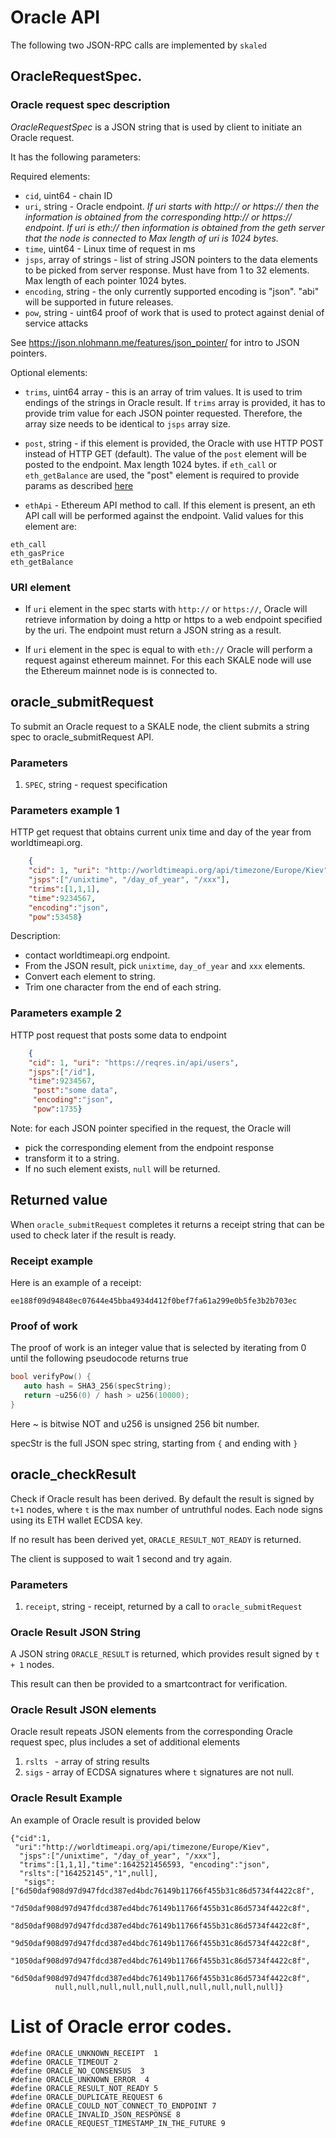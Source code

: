 # Oracle API

The following two JSON-RPC calls are implemented by ```skaled```

## OracleRequestSpec.

### Oracle request spec description

$OracleRequestSpec$ is a JSON string that is used by client to initiate an Oracle request.

It has the following parameters:

Required elements:

* ```cid```, uint64 - chain ID
* ```uri```, string - Oracle endpoint.
_If uri starts with http:// or https:// then the information is obtained from the corresponding http:// or https:// endpoint_. 
_If uri is eth:// then information is obtained from the geth server that the node is connected to_
 _Max length of uri is 1024 bytes._
* ```time```, uint64 - Linux time of request in ms
* ```jsps```, array of strings - list of string JSON pointers to the data elements to be picked from server response. Must have from 1 to 32 elements. Max length of each pointer 1024 bytes.
* ```encoding```, string - the only currently supported encoding is "json". "abi" will be supported in future releases. 
* ```pow```, string - uint64 proof of work that is used to protect against denial of service attacks

See https://json.nlohmann.me/features/json_pointer/ for intro to
JSON pointers.


Optional elements:

* ```trims```, uint64 array - this is an array of trim values.
   It is used to trim endings of the strings in Oracle result.
   If ```trims``` array is provided, it has to provide trim value for
   each JSON pointer requested. Therefore, the array size needs to be identical to ```jsps``` array size.


* ```post```, string - if this element is provided, the
   Oracle with use HTTP POST instead of HTTP GET (default).
   The value of the ```post``` element will be posted to the endpoint. Max length 1024 bytes.
   if ```eth_call``` or ```eth_getBalance``` are used, the "post" element is required to provide params as described [here](https://ethereum.org/en/developers/docs/apis/json-rpc/#eth_call)
   
* ```ethApi``` - Ethereum API method to call.  If this element is present, an eth API call will be performed against the endpoint. Valid values for this element are:

```
eth_call
eth_gasPrice
eth_getBalance
```

### URI element

* If ```uri``` element in the spec starts with ```http://``` or ```https://```, Oracle will retrieve information by doing a http or https to a web endpoint specified by the uri. The endpoint must return a JSON string as a result.

* If ```uri``` element in the spec is equal to with ```eth://``` Oracle will perform a request against ethereum mainnet.   For this each SKALE node will use the Ethereum mainnet node is is connected to.

## oracle_submitRequest

To submit an Oracle request to a SKALE node, the client submits a string spec 
to oracle_submitRequest API.

### Parameters

1. ```SPEC```, string - request specification

### Parameters example 1

HTTP get request that obtains current unix time and
day of the year from worldtimeapi.org.

```json
    {
    "cid": 1, "uri": "http://worldtimeapi.org/api/timezone/Europe/Kiev",
    "jsps":["/unixtime", "/day_of_year", "/xxx"],
    "trims":[1,1,1],
    "time":9234567,
    "encoding":"json",
    "pow":53458}
```

Description:

- contact worldtimeapi.org endpoint.
- From the JSON result, pick ```unixtime```, ```day_of_year``` and ```xxx```
  elements.
- Convert each element to string.
- Trim one character from the end of each string.

### Parameters example 2

HTTP post request that posts some data to endpoint

```json
    {
    "cid": 1, "uri": "https://reqres.in/api/users", 
    "jsps":["/id"],   
    "time":9234567, 
     "post":"some data",
     "encoding":"json",
     "pow":1735}
```




Note: for each JSON pointer specified in the request, the Oracle
will

- pick the corresponding element from the endpoint response
- transform it to a string.
- If no such element exists, ```null``` will be returned.


## Returned value

When ```oracle_submitRequest``` completes it returns a receipt string
that can be used to check later if the result is ready.

### Receipt example

Here is an example of a receipt:

```
ee188f09d94848ec07644e45bba4934d412f0bef7fa61a299e0b5fe3b2b703ec
```

### Proof of work

The proof of work is an integer value that is selected by
iterating from 0 until the following pseudocode returns true

```c++
bool verifyPow() {
   auto hash = SHA3_256(specString);
   return ~u256(0) / hash > u256(10000);
}
```

Here ~ is bitwise NOT and u256 is unsigned 256 bit number.

specStr is the full JSON spec string, starting from ```{``` and ending with
```}```


## oracle_checkResult

Check if Oracle result has been derived. By default the result is signed
by ```t+1``` nodes, where ```t``` is the max number of untruthful nodes.
Each node signs using its ETH wallet ECDSA key.

If no result has been derived yet, ```ORACLE_RESULT_NOT_READY``` is returned.

The client is supposed to wait 1 second and try again.

### Parameters

1. ```receipt```, string - receipt, returned by a call to ```oracle_submitRequest```

### Oracle Result JSON String

A JSON string ```ORACLE_RESULT``` is returned, which provides
result signed by ```t + 1``` nodes.

This result can then be provided to a smartcontract for verification.

### Oracle Result JSON elements

Oracle result repeats JSON elements from the corresponding
Oracle request spec, plus includes a set of additional elements

1. ```rslts ``` - array of string results
2. ```sigs``` - array of ECDSA signatures where ```t``` signatures are not null.

### Oracle Result Example

An example of Oracle result is provided below

```
{"cid":1,
 "uri":"http://worldtimeapi.org/api/timezone/Europe/Kiev",
  "jsps":["/unixtime", "/day_of_year", "/xxx"],
  "trims":[1,1,1],"time":1642521456593, "encoding":"json",
  "rslts":["164252145","1",null],
   "sigs":["6d50daf908d97d947fdcd387ed4bdc76149b11766f455b31c86d5734f4422c8f",
           "7d50daf908d97d947fdcd387ed4bdc76149b11766f455b31c86d5734f4422c8f",
           "8d50daf908d97d947fdcd387ed4bdc76149b11766f455b31c86d5734f4422c8f",
           "9d50daf908d97d947fdcd387ed4bdc76149b11766f455b31c86d5734f4422c8f",
           "1050daf908d97d947fdcd387ed4bdc76149b11766f455b31c86d5734f4422c8f",
           "6d50daf908d97d947fdcd387ed4bdc76149b11766f455b31c86d5734f4422c8f",
          null,null,null,null,null,null,null,null,null,null]}
```

# List of Oracle error codes.

```
#define ORACLE_UNKNOWN_RECEIPT  1
#define ORACLE_TIMEOUT 2
#define ORACLE_NO_CONSENSUS  3
#define ORACLE_UNKNOWN_ERROR  4
#define ORACLE_RESULT_NOT_READY 5
#define ORACLE_DUPLICATE_REQUEST 6
#define ORACLE_COULD_NOT_CONNECT_TO_ENDPOINT 7
#define ORACLE_INVALID_JSON_RESPONSE 8
#define ORACLE_REQUEST_TIMESTAMP_IN_THE_FUTURE 9
```
